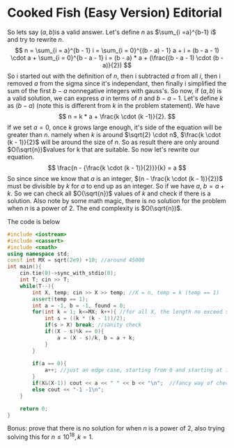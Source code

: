 # Cooked Fish (Easy Version) Editorial

So lets say $(a, b)$​ is a valid answer. Let's define $n$​ as $\sum_{i =a}^{b-1} i$​ and try to rewrite $n$​. 
$$
n = \sum_{i = a}^{b - 1} i = \sum_{i = 0}^{(b - a) - 1} a + i = (b - a - 1) \cdot a + \sum_{i = 0}^{b - a - 1} i = (b - a) * a + (\frac{(b - a - 1) \cdot (b - a)}{2})
$$
So i started out with the definition of $n$​​, then i subtracted $a$​​ from all $i$​​, then i removed $a$​​ from the sigma since it's independant, then finally i simplified the sum of the first $b - a$​​ nonnegative integers with gauss's. So now, if $(a, b)$​​ is a valid solution, we can express $a$​​ in terms of $n$​​ and $b - a - 1$​​. Let's define $k$​​ as $(b - a)$​​ (note this is different from $k$​​ in the problem statement). We have
$$
n = k * a + \frac{k \cdot (k -1)}{2}.
$$
If we set $a = 0$​, once $k$​ grows large enough, it's side of the equation will be greater than $n$​. namely when $k$​ is around $\sqrt{2} \cdot n$​, $\frac{k \cdot (k - 1)}{2}$​ will be around the size of $n$​. So as result there are only around $O(\sqrt{n})$​ values for k that are suitable. So now let's rewrite our equation.
$$
\frac{n - {\frac{k \cdot (k - 1)}{2}}}{k} = a
$$
 So since since we know that $a$​​​ is an integer, $(n - \frac{k \cdot (k - 1)}{2})$​​ must be divisible by $k$​​ for $a$​​ to end up as an integer. So if we have $a$​​, $b = a + k$​​. So we can check all $O(\sqrt{n})$​​ values of $k$​​ and check if there is a solution. Also note by some math magic, there is no solution for the problem when $n$​​ is a power of $2$​​. The end complexity is $O(\sqrt{n})$​​.  

The code is below

```cpp
#include <iostream>
#include <cassert>
#include <cmath>
using namespace std;
const int MX = sqrt(2e9) +10; //around 45000
int main(){
	cin.tie(0)->sync_with_stdio(0);
	int T; cin >> T;
	while(T--){
		int X, temp; cin >> X >> temp; //X = n, temp = k (temp == 1)
		assert(temp == 1);
		int a = -1, b = -1, found = 0; 
		for(int k = 1; k<=MX; k++){ //for all X, the length no exceed sqrt(2*X), or sqrt(2e9)
			int s = ((k * (k - 1))/2);
			if(s > X) break; //sanity check
			if((X - s)%k == 0){
				a = (X - s)/k, b = a + k; 
			}
		}
		
		if(a == 0){
			a++; //just an edge case, starting from 0 and starting at 1 are the same
		}
		if(X&(X-1)) cout << a << " " << b << "\n";	//fancy way of checking if a number is not a power of 2
		else cout << "-1 -1\n";
	}

	return 0;
}
```



Bonus: prove that there is no solution for when $n$ is a power of $2$, also trying solving this for $n \leq 10^{18}, k =1$.